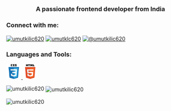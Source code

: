 <h3 align="center">A passionate frontend developer from India</h3>

<h3 align="left">Connect with me:</h3>
<p align="left">
<a href="https://twitter.com/umutkilic620" target="blank"><img align="center" src="https://raw.githubusercontent.com/rahuldkjain/github-profile-readme-generator/master/src/images/icons/Social/twitter.svg" alt="umutkilic620" height="30" width="40" /></a>
<a href="https://instagram.com/umutklc620" target="blank"><img align="center" src="https://raw.githubusercontent.com/rahuldkjain/github-profile-readme-generator/master/src/images/icons/Social/instagram.svg" alt="umutklc620" height="30" width="40" /></a>
<a href="https://www.youtube.com/c/@umutkilic620" target="blank"><img align="center" src="https://raw.githubusercontent.com/rahuldkjain/github-profile-readme-generator/master/src/images/icons/Social/youtube.svg" alt="@umutkilic620" height="30" width="40" /></a>
</p>

<h3 align="left">Languages and Tools:</h3>
<p align="left"> <a href="https://www.w3schools.com/css/" target="_blank" rel="noreferrer"> <img src="https://raw.githubusercontent.com/devicons/devicon/master/icons/css3/css3-original-wordmark.svg" alt="css3" width="40" height="40"/> </a> <a href="https://www.w3.org/html/" target="_blank" rel="noreferrer"> <img src="https://raw.githubusercontent.com/devicons/devicon/master/icons/html5/html5-original-wordmark.svg" alt="html5" width="40" height="40"/> </a> </p>

<p><img align="left" src="https://github-readme-stats.vercel.app/api/top-langs?username=umutkilic620&show_icons=true&locale=en&layout=compact" alt="umutkilic620" /></p>

<p>&nbsp;<img align="center" src="https://github-readme-stats.vercel.app/api?username=umutkilic620&show_icons=true&locale=en" alt="umutkilic620" /></p>

<p><img align="center" src="https://github-readme-streak-stats.herokuapp.com/?user=umutkilic620&" alt="umutkilic620" /></p>
